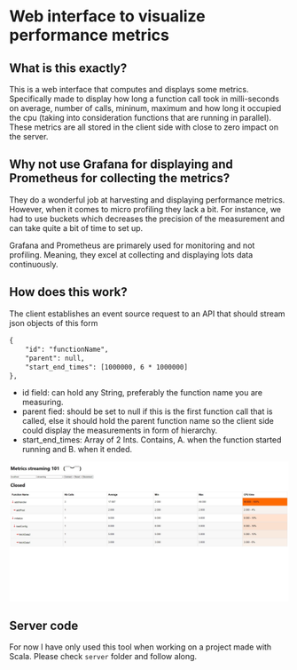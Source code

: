 # Web interface to visualize performance metrics
## What is this exactly?
This is a web interface that computes and displays some metrics. Specifically made to display how long a function call took in milli-seconds on average, number of calls, mininum, maximum and how long it occupied the cpu (taking into consideration functions that are running in parallel). These metrics are all stored in the client side with close to zero impact on the server.

## Why not use Grafana for displaying and Prometheus for collecting the metrics?
They do a wonderful job at harvesting and displaying performance metrics. However, when it comes to micro profiling they lack a bit. For instance, we had to use buckets which decreases the precision of the measurement and can take quite a bit of time to set up. 

Grafana and Prometheus are primarely used for monitoring and not profiling. Meaning, they excel at collecting and displaying lots data continuously.

## How does this work?
The client establishes an event source request to an API that should stream json objects of this form 
```
{
    "id": "functionName",
    "parent": null,
    "start_end_times": [1000000, 6 * 1000000]
},
```

- id field: can hold any String, preferably the function name you are measuring.
- parent fied: should be set to null if this is the first function call that is called, else it should hold the parent function name so the client side could display the measurements in form of hierarchy.
- start_end_times: Array of 2 Ints. Contains, A. when the function started running and B. when it ended.

![homepage](./src/assets/screenshot.jpeg)

## Server code
For now I have only used this tool when working on a project made with Scala. Please check `server` folder and follow along.
